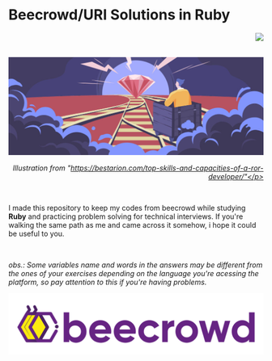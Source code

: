 # Beecrowd/URI Solutions in Ruby  

<img align="right" src="https://img.shields.io/badge/Ruby-CC342D?style=for-the-badge&logo=ruby&logoColor=white">  
<br>
<br>

![Ruby Illustration](misc/ruby.jpg)  
*<p align="right">Illustration from "https://bestarion.com/top-skills-and-capacities-of-a-ror-developer/"</p>*  

<br>

I made this repository to keep my codes from beecrowd while studying **Ruby** and practicing problem solving for technical interviews. If you're walking the same path as me and came across it somehow, i hope it could be useful to you.  

<br>

*obs.: Some variables name and words in the answers may be different from the ones of your exercises depending on the language you're acessing the platform, so pay attention to this if you're having problems.*

![beecrowd Logo](misc/header.png) 

